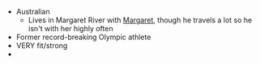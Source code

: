- Australian
	- Lives in Margaret River with [Margaret](Margaret%20Baker.md), though he travels a lot so he isn't with her highly often
- Former record-breaking Olympic athlete
- VERY fit/strong
- 